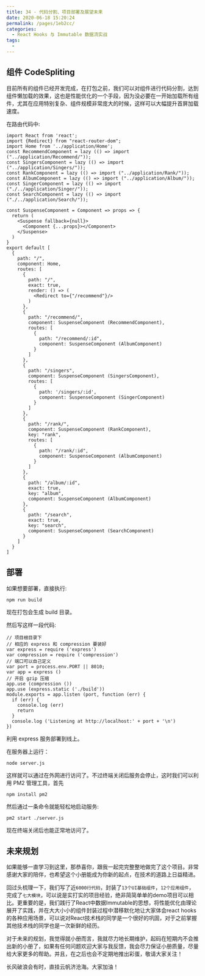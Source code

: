 ```yaml
---
title: 34 - 代码分割、项目部署及展望未来
date: 2020-06-18 15:20:24
permalink: /pages/1eb2cc/
categories:
  - React Hooks 与 Immutable 数据流实战
tags:
  - 
---
```

## 组件 CodeSpliting

目前所有的组件已经开发完成，在打包之前，我们可以对组件进行代码分割，达到组件懒加载的效果，这也是性能优化的一个手段，因为没必要在一开始加载所有组件，尤其在应用特别复杂、组件规模非常庞大的时候，这样可以大幅提升首屏加载速度。

在路由代码中:

```
import React from 'react';
import {Redirect} from "react-router-dom";
import Home from '../application/Home';
const RecommendComponent = lazy (() => import ("../application/Recommend/"));
const SingersComponent = lazy (() => import ("../application/Singers/"));
const RankComponent = lazy (() => import ("../application/Rank/"));
const AlbumComponent = lazy (() => import ("../application/Album/"));
const SingerComponent = lazy (() => import ("./../application/Singer/"));
const SearchComponent = lazy (() => import ("./../application/Search/"));

const SuspenseComponent = Component => props => {
  return (
    <Suspense fallback={null}>
      <Component {...props}></Component>
    </Suspense>
  )
}
export default [
  {
    path: "/",
    component: Home,
    routes: [
      {
        path: "/",
        exact: true,
        render: () => (
          <Redirect to={"/recommend"}/>
        )
      },
      {
        path: "/recommend/",
        component: SuspenseComponent (RecommendComponent),
        routes: [
          {
            path: "/recommend/:id",
            component: SuspenseComponent (AlbumComponent)
          }
        ]
      },
      {
        path: "/singers",
        component: SuspenseComponent (SingersComponent),
        routes: [
          {
            path: '/singers/:id',
            component: SuspenseComponent (SingerComponent)
          }
        ]
      },
      {
        path: "/rank/",
        component: SuspenseComponent (RankComponent),
        key: "rank",
        routes: [
          {
            path: "/rank/:id",
            component: SuspenseComponent (AlbumComponent)
          }
        ]
      },
      {
        path: "/album/:id",
        exact: true,
        key: "album",
        component: SuspenseComponent (AlbumComponent)
      },
      {
        path: "/search",
        exact: true,
        key: "search",
        component: SuspenseComponent (SearchComponent)
      }
    ]
  }
]

```

## 部署

如果想要部署，直接执行:

```
npm run build

```

现在打包会生成 build 目录。

然后写这样一段代码:

```
// 项目根目录下
// 相应的 express 和 compression 要装好
var express = require ('express')
var compression = require ('compression')
// 端口可以自己定义
var port = process.env.PORT || 8010;
var app = express ()
// 开启 gzip 压缩
app.use (compression ())
app.use (express.static ('./build'))
module.exports = app.listen (port, function (err) {
  if (err) {
    console.log (err)
    return
  }
  console.log ('Listening at http://localhost:' + port + '\n')
})

```

利用 express 服务部署到线上。

在服务器上运行：

```
node server.js

```

这样就可以通过在外网进行访问了。不过终端关闭后服务会停止，这时我们可以利用 PM2 管理工具，首先

```
npm install pm2 

```

然后通过一条命令就能轻松地启动服务:

```
pm2 start ./server.js

```

现在终端关闭后也能正常地访问了。

## 未来规划

如果能够一直学习到这里，那恭喜你，跟我一起完完整整地做完了这个项目。非常感谢大家的陪伴，也希望这个小册能成为你新的起点，在技术的道路上日益精进。

回过头梳理一下，我们写了近`6000行代码`，封装了`13个UI基础组件`，`12个应用组件`，完成了`七大模块`，可以说是实打实的项目经验，绝非简简单单的demo项目可以相比。更重要的是，我们践行了React中数据Immutable的思想，将性能优化由理论展开了实践，并在大大小小的组件封装过程中潜移默化地让大家体会react hooks的各种应用场景，可以说对React技术栈的同学是一个很好的巩固，对于之前掌握其他技术栈的同学也是一次新鲜的经历。

对于未来的规划，我觉得就小册而言，我就尽力地长期维护，起码在短期内不会推出新的小册了，如果有任何问题欢迎大家与我反馈，我会尽力保证小册质量，尽量给大家更多的帮助。并且，在之后也会不定期地推出彩蛋，敬请大家关注！

长风破浪会有时，直挂云帆济沧海。大家加油！